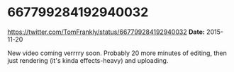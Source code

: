 # 667799284192940032
https://twitter.com/TomFrankly/status/667799284192940032
**Date:** 2015-11-20

New video coming verrrry soon. Probably 20 more minutes of editing, then just rendering (it's kinda effects-heavy) and uploading.

